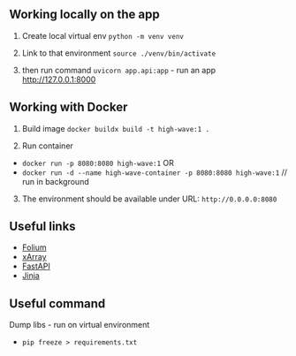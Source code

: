 ## Working locally on the app

1. Create local virtual env
`python -m venv venv`

2. Link to that environment
`source ./venv/bin/activate`

3. then run command
`uvicorn app.api:app` - run an app http://127.0.0.1:8000

## Working with Docker

1. Build image
`docker buildx build -t high-wave:1 .`

2. Run container
- `docker run -p 8080:8080 high-wave:1` OR
- `docker run -d --name high-wave-container -p 8080:8080 high-wave:1` // run in background

3. The environment should be available under URL: `http://0.0.0.0:8080`

## Useful links
- [Folium](https://python-visualization.github.io/folium/)
- [xArray](https://docs.xarray.dev/en/stable/index.html)
- [FastAPI](https://fastapi.tiangolo.com/lo/)
- [Jinja](https://jinja.palletsprojects.com/en/3.1.x/templates/#template-inheritance)

## Useful command

Dump libs - run on virtual environment
- `pip freeze > requirements.txt`



